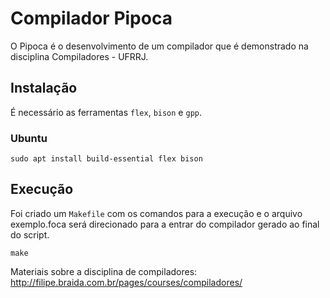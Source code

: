 # Compilador Pipoca
O Pipoca é o desenvolvimento de um compilador que é demonstrado na disciplina Compiladores - UFRRJ.

## Instalação

É necessário as ferramentas ``flex``, ``bison`` e ``gpp``.

### Ubuntu 
```console
sudo apt install build-essential flex bison
```

## Execução

Foi criado um ``Makefile`` com os comandos para a execução e o arquivo exemplo.foca será direcionado para a entrar do compilador gerado ao final do script.

```console
make
```

Materiais sobre a disciplina de compiladores: http://filipe.braida.com.br/pages/courses/compiladores/